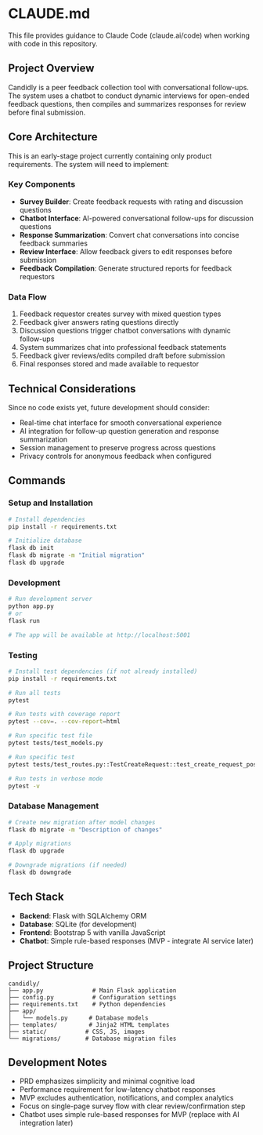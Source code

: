 # CLAUDE.md

This file provides guidance to Claude Code (claude.ai/code) when working with code in this repository.

## Project Overview

Candidly is a peer feedback collection tool with conversational follow-ups. The system uses a chatbot to conduct dynamic interviews for open-ended feedback questions, then compiles and summarizes responses for review before final submission.

## Core Architecture

This is an early-stage project currently containing only product requirements. The system will need to implement:

### Key Components
- **Survey Builder**: Create feedback requests with rating and discussion questions
- **Chatbot Interface**: AI-powered conversational follow-ups for discussion questions  
- **Response Summarization**: Convert chat conversations into concise feedback summaries
- **Review Interface**: Allow feedback givers to edit responses before submission
- **Feedback Compilation**: Generate structured reports for feedback requestors

### Data Flow
1. Feedback requestor creates survey with mixed question types
2. Feedback giver answers rating questions directly
3. Discussion questions trigger chatbot conversations with dynamic follow-ups
4. System summarizes chat into professional feedback statements
5. Feedback giver reviews/edits compiled draft before submission
6. Final responses stored and made available to requestor

## Technical Considerations

Since no code exists yet, future development should consider:
- Real-time chat interface for smooth conversational experience
- AI integration for follow-up question generation and response summarization
- Session management to preserve progress across questions
- Privacy controls for anonymous feedback when configured

## Commands

### Setup and Installation
```bash
# Install dependencies
pip install -r requirements.txt

# Initialize database
flask db init
flask db migrate -m "Initial migration"
flask db upgrade
```

### Development
```bash
# Run development server
python app.py
# or
flask run

# The app will be available at http://localhost:5001
```

### Testing
```bash
# Install test dependencies (if not already installed)
pip install -r requirements.txt

# Run all tests
pytest

# Run tests with coverage report
pytest --cov=. --cov-report=html

# Run specific test file
pytest tests/test_models.py

# Run specific test
pytest tests/test_routes.py::TestCreateRequest::test_create_request_post

# Run tests in verbose mode
pytest -v
```

### Database Management
```bash
# Create new migration after model changes
flask db migrate -m "Description of changes"

# Apply migrations
flask db upgrade

# Downgrade migrations (if needed)
flask db downgrade
```

## Tech Stack

- **Backend**: Flask with SQLAlchemy ORM
- **Database**: SQLite (for development)
- **Frontend**: Bootstrap 5 with vanilla JavaScript
- **Chatbot**: Simple rule-based responses (MVP - integrate AI service later)

## Project Structure

```
candidly/
├── app.py              # Main Flask application
├── config.py           # Configuration settings
├── requirements.txt    # Python dependencies
├── app/
│   └── models.py      # Database models
├── templates/         # Jinja2 HTML templates
├── static/           # CSS, JS, images
└── migrations/       # Database migration files
```

## Development Notes

- PRD emphasizes simplicity and minimal cognitive load
- Performance requirement for low-latency chatbot responses
- MVP excludes authentication, notifications, and complex analytics
- Focus on single-page survey flow with clear review/confirmation step
- Chatbot uses simple rule-based responses for MVP (replace with AI integration later)